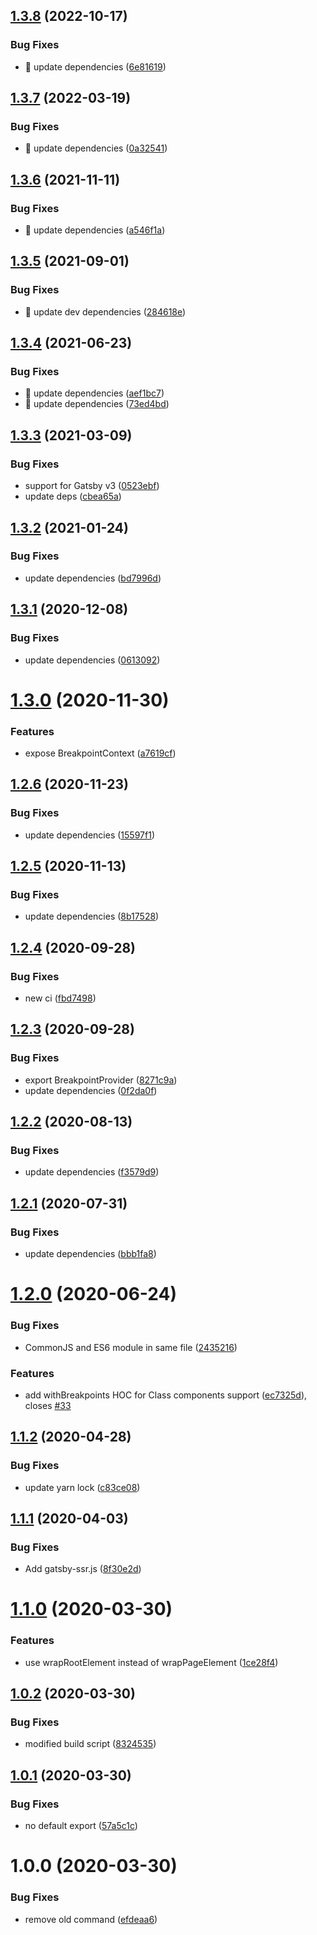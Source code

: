 ## [1.3.8](https://github.com/JimmyBeldone/gatsby-plugin-breakpoints/compare/v1.3.7...v1.3.8) (2022-10-17)


### Bug Fixes

* 🐛 update dependencies ([6e81619](https://github.com/JimmyBeldone/gatsby-plugin-breakpoints/commit/6e8161977839ebbc87099a579e53f8c6bab637dc))

## [1.3.7](https://github.com/JimmyBeldone/gatsby-plugin-breakpoints/compare/v1.3.6...v1.3.7) (2022-03-19)


### Bug Fixes

* 🐛 update dependencies ([0a32541](https://github.com/JimmyBeldone/gatsby-plugin-breakpoints/commit/0a325417b550d094535919ff5241b3b85262ed77))

## [1.3.6](https://github.com/JimmyBeldone/gatsby-plugin-breakpoints/compare/v1.3.5...v1.3.6) (2021-11-11)


### Bug Fixes

* 🐛 update dependencies ([a546f1a](https://github.com/JimmyBeldone/gatsby-plugin-breakpoints/commit/a546f1aac0b5a77869e0775109f7e2f75720b008))

## [1.3.5](https://github.com/JimmyBeldone/gatsby-plugin-breakpoints/compare/v1.3.4...v1.3.5) (2021-09-01)


### Bug Fixes

* 🐛 update dev dependencies ([284618e](https://github.com/JimmyBeldone/gatsby-plugin-breakpoints/commit/284618e2cd533169a41a902728e3e518a9089d56))

## [1.3.4](https://github.com/JimmyBeldone/gatsby-plugin-breakpoints/compare/v1.3.3...v1.3.4) (2021-06-23)


### Bug Fixes

* 🐛 update dependencies ([aef1bc7](https://github.com/JimmyBeldone/gatsby-plugin-breakpoints/commit/aef1bc71c3e04c60c19a76d9dc57b117cafc0efd))
* 🐛 update dependencies ([73ed4bd](https://github.com/JimmyBeldone/gatsby-plugin-breakpoints/commit/73ed4bdb834d918a0472589fecf6295c8dccdfe9))

## [1.3.3](https://github.com/JimmyBeldone/gatsby-plugin-breakpoints/compare/v1.3.2...v1.3.3) (2021-03-09)


### Bug Fixes

* support for Gatsby v3 ([0523ebf](https://github.com/JimmyBeldone/gatsby-plugin-breakpoints/commit/0523ebf24ef6145ccc3ca55f72c0349c3d205a75))
* update deps ([cbea65a](https://github.com/JimmyBeldone/gatsby-plugin-breakpoints/commit/cbea65a090cc50c7b670f35ddaddcaf57293897d))

## [1.3.2](https://github.com/JimmyBeldone/gatsby-plugin-breakpoints/compare/v1.3.1...v1.3.2) (2021-01-24)


### Bug Fixes

* update dependencies ([bd7996d](https://github.com/JimmyBeldone/gatsby-plugin-breakpoints/commit/bd7996dafebe89c73e3897f66a0ffe98d3e7c7c1))

## [1.3.1](https://github.com/JimmyBeldone/gatsby-plugin-breakpoints/compare/v1.3.0...v1.3.1) (2020-12-08)


### Bug Fixes

* update dependencies ([0613092](https://github.com/JimmyBeldone/gatsby-plugin-breakpoints/commit/06130924e2fe182be58c216918a26e78f5f0a5cc))

# [1.3.0](https://github.com/JimmyBeldone/gatsby-plugin-breakpoints/compare/v1.2.6...v1.3.0) (2020-11-30)


### Features

* expose BreakpointContext ([a7619cf](https://github.com/JimmyBeldone/gatsby-plugin-breakpoints/commit/a7619cf88d3469f168e422fc31bffa8886ace6be))

## [1.2.6](https://github.com/JimmyBeldone/gatsby-plugin-breakpoints/compare/v1.2.5...v1.2.6) (2020-11-23)


### Bug Fixes

* update dependencies ([15597f1](https://github.com/JimmyBeldone/gatsby-plugin-breakpoints/commit/15597f13ce2cd1067846dc32209aa1e719786856))

## [1.2.5](https://github.com/JimmyBeldone/gatsby-plugin-breakpoints/compare/v1.2.4...v1.2.5) (2020-11-13)


### Bug Fixes

* update dependencies ([8b17528](https://github.com/JimmyBeldone/gatsby-plugin-breakpoints/commit/8b175285da5233300b5771f18ed90b84305b8c79))

## [1.2.4](https://github.com/JimmyBeldone/gatsby-plugin-breakpoints/compare/v1.2.3...v1.2.4) (2020-09-28)


### Bug Fixes

* new ci ([fbd7498](https://github.com/JimmyBeldone/gatsby-plugin-breakpoints/commit/fbd74989a9419381b0073039493cacaa7e245ee3))

## [1.2.3](https://github.com/JimmyBeldone/gatsby-plugin-breakpoints/compare/v1.2.2...v1.2.3) (2020-09-28)


### Bug Fixes

* export BreakpointProvider ([8271c9a](https://github.com/JimmyBeldone/gatsby-plugin-breakpoints/commit/8271c9a074000576eadce0b27e0a5cbd5da8b514))
* update dependencies ([0f2da0f](https://github.com/JimmyBeldone/gatsby-plugin-breakpoints/commit/0f2da0f2af968cd36e16d35e26968dc2be3de095))

## [1.2.2](https://github.com/JimmyBeldone/gatsby-plugin-breakpoints/compare/v1.2.1...v1.2.2) (2020-08-13)


### Bug Fixes

* update dependencies ([f3579d9](https://github.com/JimmyBeldone/gatsby-plugin-breakpoints/commit/f3579d94f99e8ba34ba1bc2da280ab0b200db3ca))

## [1.2.1](https://github.com/JimmyBeldone/gatsby-plugin-breakpoints/compare/v1.2.0...v1.2.1) (2020-07-31)


### Bug Fixes

* update dependencies ([bbb1fa8](https://github.com/JimmyBeldone/gatsby-plugin-breakpoints/commit/bbb1fa87f039da48be6677b1919d706b40ed3708))

# [1.2.0](https://github.com/JimmyBeldone/gatsby-plugin-breakpoints/compare/v1.1.2...v1.2.0) (2020-06-24)


### Bug Fixes

* CommonJS and ES6 module in same file ([2435216](https://github.com/JimmyBeldone/gatsby-plugin-breakpoints/commit/243521623f62c288c00a529d03a459523b5947d9))


### Features

* add withBreakpoints HOC for Class components support ([ec7325d](https://github.com/JimmyBeldone/gatsby-plugin-breakpoints/commit/ec7325da1cf69aa9c316aff345c62d809057128b)), closes [#33](https://github.com/JimmyBeldone/gatsby-plugin-breakpoints/issues/33)

## [1.1.2](https://github.com/JimmyBeldone/gatsby-plugin-breakpoints/compare/v1.1.1...v1.1.2) (2020-04-28)


### Bug Fixes

* update yarn lock ([c83ce08](https://github.com/JimmyBeldone/gatsby-plugin-breakpoints/commit/c83ce08df45a632aedb91925e8654d9b709cb5e8))

## [1.1.1](https://github.com/JimmyBeldone/gatsby-plugin-breakpoints/compare/v1.1.0...v1.1.1) (2020-04-03)


### Bug Fixes

* Add gatsby-ssr.js ([8f30e2d](https://github.com/JimmyBeldone/gatsby-plugin-breakpoints/commit/8f30e2d))

# [1.1.0](https://github.com/JimmyBeldone/gatsby-plugin-breakpoints/compare/v1.0.2...v1.1.0) (2020-03-30)


### Features

* use wrapRootElement instead of wrapPageElement ([1ce28f4](https://github.com/JimmyBeldone/gatsby-plugin-breakpoints/commit/1ce28f4))

## [1.0.2](https://github.com/JimmyBeldone/gatsby-plugin-breakpoints/compare/v1.0.1...v1.0.2) (2020-03-30)


### Bug Fixes

* modified build script ([8324535](https://github.com/JimmyBeldone/gatsby-plugin-breakpoints/commit/8324535))

## [1.0.1](https://github.com/JimmyBeldone/gatsby-plugin-breakpoints/compare/v1.0.0...v1.0.1) (2020-03-30)


### Bug Fixes

* no default export ([57a5c1c](https://github.com/JimmyBeldone/gatsby-plugin-breakpoints/commit/57a5c1c))

# 1.0.0 (2020-03-30)


### Bug Fixes

* remove old command ([efdeaa6](https://github.com/JimmyBeldone/gatsby-plugin-breakpoints/commit/efdeaa6))

